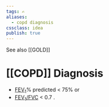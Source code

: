 ```yaml
---
tags: ✍️
aliases:
  - copd diagnosis
cssclass: idea
publish: true
---
```


See also [[GOLD]]

# [[COPD]] Diagnosis
  - [FEV<sub>1</sub>](spirometry#FEV<sub>1</sub>)% predicted < 75% or
  - [FEV<sub>1</sub>/FVC](spirometry#FEV<sub>1</sub>/FVC) < 0.7 .

